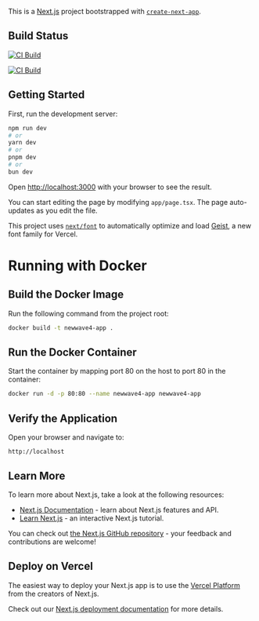 This is a [Next.js](https://nextjs.org) project bootstrapped with [`create-next-app`](https://nextjs.org/docs/app/api-reference/cli/create-next-app).

## Build Status

[![CI Build](https://github.com/NewWave4Org/NewWave4.org-frontend-new/actions/workflows/development_deploy.yml/badge.svg)](https://github.com/NewWave4Org/NewWave4.org-frontend-new/actions/workflows/development_deploy.yml)

[![CI Build](https://github.com/NewWave4Org/NewWave4.org-frontend-new/actions/workflows/docker_build.yml/badge.svg)](https://github.com/NewWave4Org/NewWave4.org-frontend-new/actions/workflows/docker_build.yml)

## Getting Started

First, run the development server:

```bash
npm run dev
# or
yarn dev
# or
pnpm dev
# or
bun dev
```

Open [http://localhost:3000](http://localhost:3000) with your browser to see the result.

You can start editing the page by modifying `app/page.tsx`. The page auto-updates as you edit the file.

This project uses [`next/font`](https://nextjs.org/docs/app/building-your-application/optimizing/fonts) to automatically optimize and load [Geist](https://vercel.com/font), a new font family for Vercel.

# Running with Docker

## Build the Docker Image

Run the following command from the project root:

```bash
docker build -t newwave4-app .
```

## Run the Docker Container

Start the container by mapping port 80 on the host to port 80 in the container:

```bash
docker run -d -p 80:80 --name newwave4-app newwave4-app
```

## Verify the Application

Open your browser and navigate to:

```text
http://localhost
```





## Learn More

To learn more about Next.js, take a look at the following resources:

- [Next.js Documentation](https://nextjs.org/docs) - learn about Next.js features and API.
- [Learn Next.js](https://nextjs.org/learn) - an interactive Next.js tutorial.

You can check out [the Next.js GitHub repository](https://github.com/vercel/next.js) - your feedback and contributions are welcome!

## Deploy on Vercel

The easiest way to deploy your Next.js app is to use the [Vercel Platform](https://vercel.com/new?utm_medium=default-template&filter=next.js&utm_source=create-next-app&utm_campaign=create-next-app-readme) from the creators of Next.js.

Check out our [Next.js deployment documentation](https://nextjs.org/docs/app/building-your-application/deploying) for more details.
